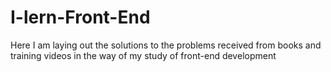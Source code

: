 # I-lern-Front-End
Here I am laying out the solutions to the problems received from books and training videos in the way of my study of front-end development
